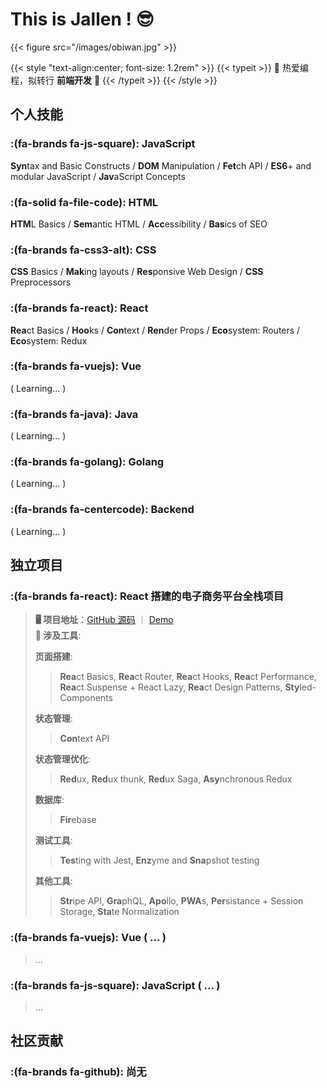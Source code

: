 # This is Jallen ! 😎

{{< figure src="/images/obiwan.jpg" >}}

{{< style "text-align:center; font-size: 1.2rem" >}}
{{< typeit >}} 
🤩 热爱编程，拟转行 **前端开发** 🥰 
{{< /typeit >}}
{{< /style >}}

## 个人技能

### :(fa-brands fa-js-square): **JavaScript**  
**Syn**tax and Basic Constructs / **DOM** Manipulation / **Fet**ch API / **ES6**+ and modular JavaScript / **Jav**aScript Concepts

### :(fa-solid fa-file-code):  **HTML**
**HTM**L Basics / **Sem**antic HTML / **Acc**essibility / **Bas**ics of SEO

### :(fa-brands fa-css3-alt):  **CSS**
**CSS** Basics / **Mak**ing layouts / **Res**ponsive Web Design / **CSS** Preprocessors

### :(fa-brands fa-react): **React**
**Rea**ct Basics / **Hoo**ks / **Con**text / **Ren**der Props / **Eco**system: Routers / **Eco**system: Redux

### :(fa-brands fa-vuejs): **Vue** 
( Learning... )

### :(fa-brands fa-java):  **Java** 
( Learning... )

### :(fa-brands fa-golang): **Golang** 
( Learning... )

### :(fa-brands fa-centercode): **Backend** 
( Learning... )

## 独立项目

### :(fa-brands fa-react): **React 搭建的电子商务平台全栈项目**
> **🖥 项目地址**：[GitHub 源码](https://github.com/jallenlau/crwn-clothing) ｜ [Demo](https://regal-empanada-b3ccfd.netlify.app/)    
> **🔧 涉及工具**: 
>   
> **页面搭建**: 
>> **Rea**ct Basics, **Rea**ct Router, **Rea**ct Hooks, **Rea**ct Performance, **Rea**ct Suspense + React Lazy, **Rea**ct Design Patterns, **Sty**led-Components 
> 
> **状态管理**: 
>> **Con**text API 
> 
> **状态管理优化**: 
>> **Red**ux, **Red**ux thunk, **Red**ux Saga, **Asy**nchronous Redux 
> 
> **数据库**: 
>> **Fir**ebase
>
> **测试工具**: 
>> **Tes**ting with Jest, **Enz**yme and **Sna**pshot testing
>
> **其他工具**: 
>> **Str**ipe API, **Gra**phQL, **Apo**llo, **PWA**s, **Per**sistance + Session Storage, **Sta**te Normalization

### :(fa-brands fa-vuejs): **Vue** ( ... )
>...

### :(fa-brands fa-js-square): **JavaScript** ( ... )
>...

## 社区贡献

### :(fa-brands fa-github): **尚无**
